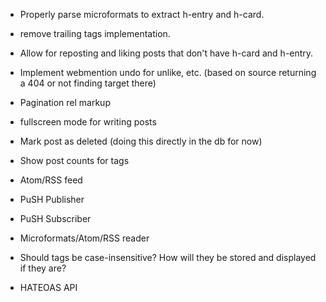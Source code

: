 * Properly parse microformats to extract h-entry and h-card.
* remove trailing tags implementation.
* Allow for reposting and liking posts that don't have h-card and h-entry.
* Implement webmention undo for unlike, etc. (based on source returning a 404 or not finding target there)

* Pagination rel markup
* fullscreen mode for writing posts
* Mark post as deleted (doing this directly in the db for now)
* Show post counts for tags
* Atom/RSS feed
* PuSH Publisher
* PuSH Subscriber
* Microformats/Atom/RSS reader
* Should tags be case-insensitive? How will they be stored and displayed if they are?
* HATEOAS API